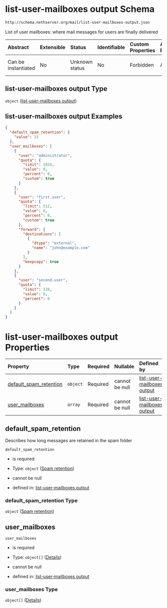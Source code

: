 # list-user-mailboxes output Schema

```txt
http://schema.nethserver.org/mail/list-user-mailboxes-output.json
```

List of user mailboxes: where mail messages for users are finally delivered

| Abstract            | Extensible | Status         | Identifiable | Custom Properties | Additional Properties | Access Restrictions | Defined In                                                                                     |
| :------------------ | :--------- | :------------- | :----------- | :---------------- | :-------------------- | :------------------ | :--------------------------------------------------------------------------------------------- |
| Can be instantiated | No         | Unknown status | No           | Forbidden         | Allowed               | none                | [list-user-mailboxes-output.json](mail/list-user-mailboxes-output.json "open original schema") |

## list-user-mailboxes output Type

`object` ([list-user-mailboxes output](list-user-mailboxes-output.md))

## list-user-mailboxes output Examples

```json
{
  "default_spam_retention": {
    "value": 15
  },
  "user_mailboxes": [
    {
      "user": "administrator",
      "quota": {
        "limit": 1024,
        "value": 0,
        "percent": 0,
        "custom": true
      }
    },
    {
      "user": "first.user",
      "quota": {
        "limit": 512,
        "value": 0,
        "percent": 0,
        "custom": true
      },
      "forward": {
        "destinations": [
          {
            "dtype": "external",
            "name": "john@example.com"
          }
        ],
        "keepcopy": true
      }
    },
    {
      "user": "second.user",
      "quota": {
        "limit": 128,
        "value": 0,
        "percent": 0
      }
    }
  ]
}
```

# list-user-mailboxes output Properties

| Property                                            | Type     | Required | Nullable       | Defined by                                                                                                                                                                           |
| :-------------------------------------------------- | :------- | :------- | :------------- | :----------------------------------------------------------------------------------------------------------------------------------------------------------------------------------- |
| [default\_spam\_retention](#default_spam_retention) | `object` | Required | cannot be null | [list-user-mailboxes output](mail-defs-spam-retention.md "http://schema.nethserver.org/mail/list-user-mailboxes-output.json#/properties/default_spam_retention")                     |
| [user\_mailboxes](#user_mailboxes)                  | `array`  | Required | cannot be null | [list-user-mailboxes output](list-user-mailboxes-output-properties-mailboxes-list.md "http://schema.nethserver.org/mail/list-user-mailboxes-output.json#/properties/user_mailboxes") |

## default\_spam\_retention

Describes how long messages are retained in the spam folder

`default_spam_retention`

*   is required

*   Type: `object` ([Spam retention](mail-defs-spam-retention.md))

*   cannot be null

*   defined in: [list-user-mailboxes output](mail-defs-spam-retention.md "http://schema.nethserver.org/mail/list-user-mailboxes-output.json#/properties/default_spam_retention")

### default\_spam\_retention Type

`object` ([Spam retention](mail-defs-spam-retention.md))

## user\_mailboxes



`user_mailboxes`

*   is required

*   Type: `object[]` ([Details](list-user-mailboxes-output-properties-mailboxes-list-items.md))

*   cannot be null

*   defined in: [list-user-mailboxes output](list-user-mailboxes-output-properties-mailboxes-list.md "http://schema.nethserver.org/mail/list-user-mailboxes-output.json#/properties/user_mailboxes")

### user\_mailboxes Type

`object[]` ([Details](list-user-mailboxes-output-properties-mailboxes-list-items.md))
